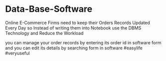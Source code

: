 # Data-Base-Software
Online E-Commerce Firms need to keep their Orders Records Updated Every Day so Instead of writing them into Notebook use the DBMS Technology and Reduce the Workload  


you can manage your order records by entering its order id in software form and you can edit its details by searching form in software
#easylife #veryuseful
